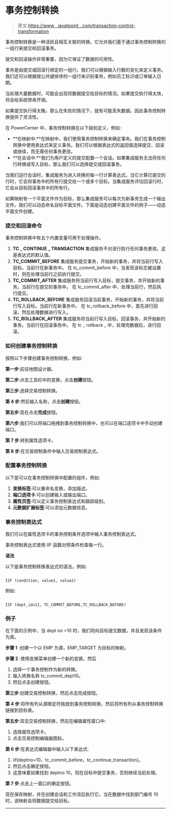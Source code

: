 # 事务控制转换

> 原文:[https://www . javatpoint . com/transaction-control-transformation](https://www.javatpoint.com/transaction-control-transformation)

事务控制转换是一种活跃且相互关联的转换。它允许我们基于通过事务控制转换的一组行来提交和回滚事务。

提交和回滚操作非常重要，因为它保证了数据的可用性。

事务是由提交或回滚行绑定的一组行。我们可以根据输入行数的变化来定义事务。我们还可以根据按公共键排序的一组行来识别事务，例如员工标识或订单输入日期。

当处理大量数据时，可能会出现将数据提交给目标的情况。如果提交执行得太快，将会给系统带来开销。

如果提交执行得太晚，那么在失败的情况下，就有可能丢失数据。因此事务控制转换提供了灵活性。

在 PowerCenter 中，事务控制转换在以下级别定义，例如:

*   **在映射中:**在映射中，我们使用事务控制转换来确定事务。我们在事务控制转换中使用表达式来定义事务。我们可以根据表达式的返回值选择提交、回滚或继续，而无需任何事务更改。
*   **在会话中:**我们为用户定义的提交配置一个会话。如果集成服务无法将任何行转换或写入目标，那么我们可以选择提交或回滚事务。

当我们运行会话时，集成服务为进入转换的每一行计算表达式。当它计算已提交的行时，它会将事务中的所有行提交给一个或多个目标。当集成服务评估回滚行时，它会从目标回滚事务中的所有行。

如果映射有一个平面文件作为目标，那么集成服务可以每次为新事务生成一个输出文件。我们可以动态命名目标平面文件。下面是动态创建平面文件的例子——动态平面文件创建。

### 提交和回滚命令

事务控制转换中有五个内置变量可用于处理操作。

1.  **TC _ CONTINUE _ TRANSACTION**
    集成服务不对该行执行任何事务更改。这是表达式的默认值。
2.  **TC_COMMIT_BEFORE**
    集成服务提交事务，开始新的事务，并将当前行写入目标。当前行在新事务中。
    在 tc_commit_before 中，当发现该标志被设置时，则在处理当前行之前执行提交。
3.  **TC_COMMIT_AFTER**
    集成服务将当前行写入目标，提交事务，并开始新的事务。当前行在提交的事务中。
    在 tc_commit_after 中，处理当前行，然后执行提交。
4.  **TC_ROLLBACK_BEFORE**
    集成服务回滚当前事务，开始新的事务，并将当前行写入目标。当前行在新事务中。
    在 tc_rollback_before 中，首先进行回滚，然后处理数据进行写入。
5.  **TC_ROLLBACK_AFTER**
    集成服务将当前行写入目标，回滚事务，并开始新的事务。当前行在回滚事务中。
    在 tc _ rollback _ 中，处理完数据后，进行回滚。

### 如何创建事务控制转换

按照以下步骤创建事务控制转换，例如:

**第一步**:前往地图设计器。

**第二步**:点击工具栏中的变换，点击**创建**按钮。

**第三步**:选择交易控制转换。

**第 4 步**:然后输入名称，点击**创建**按钮。

**第五步**:现在点击**完成**按钮。

**第六步**:我们可以将端口拖拽到事务控制转换中，也可以在端口选项卡中手动创建端口。

**第 7 步**:转到属性选项卡。

**第 8 步**:在交易控制条件中输入交易控制表达式。

### 配置事务控制转换

以下是可以在事务控制转换中配置的组件，例如:

1.  **变换标签**:可以重命名变换，添加描述。
2.  **端口选项卡**:可以创建输入或输出端口。
3.  **属性页签**:可以定义事务控制表达式和跟踪级别。
4.  **元数据扩展标签**:可以添加元数据信息。

### 事务控制表达式

我们可以在属性选项卡的事务控制条件选项中输入事务控制表达式。

事务控制表达式使用 IIF 函数对照条件检查每一行。

**语法**

以下是事务控制转换表达式的语法，例如:

```

IIF (condition, value1, value2)

```

例如:

```

IIF (dept_id=11, TC_COMMIT_BEFORE,TC_ROLLBACK_BEFORE)

```

### 例子

在下面的示例中，当 dept no =10 时，我们将向目标提交数据，并且发现该条件为真。

**步骤 1** :创建一个以 EMP 为源，EMP_TARGET 为目标的映射。

**步骤 2** :使用变换菜单创建一个新的变换，然后

1.  选择一个事务控制作为新的转换。
2.  输入转换名称 tc_commit_dept10。
3.  然后点击创建按钮。

**第三步**:创建交易控制转换，然后点击完成按钮。

**第 4 步**:将所有列从源限定符拖放到事务控制转换，然后将所有列从事务控制转换链接到目标表。

**第五步**:双击交易控制转换，然后在编辑属性窗口中:

1.  选择属性选项卡。
2.  点击交易控制编辑器图标。

**第 6 步**:在表达式编辑器中输入以下表达式:

1.  iif(deptno=10，tc_commit_before，tc_continue_transaction)。
2.  然后点击确定按钮。
3.  这意味着如果找到 deptno 10，则在目标中提交事务，否则继续当前处理。

**第 7 步**:点击上一窗口的确定按钮。

现在保存映射，并在创建会话和工作流后执行它。当在数据中找到部门编号 10 时，该映射会将数据提交给目标。

* * *